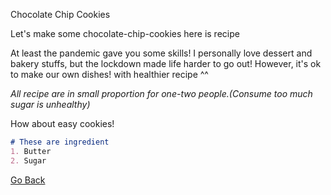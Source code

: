 Chocolate Chip Cookies


Let's make some chocolate-chip-cookies
here is recipe

At least the pandemic gave you some skills! I personally love dessert and bakery stuffs, but the lockdown made life harder to go out!
However, it's ok to make our own dishes! with healthier recipe ^^

_All recipe are in small proportion for one-two people.(Consume too much sugar is unhealthy)_ 

How about easy cookies!
```markdown
# These are ingredient
1. Butter
2. Sugar
```
[Go Back](README.md)
